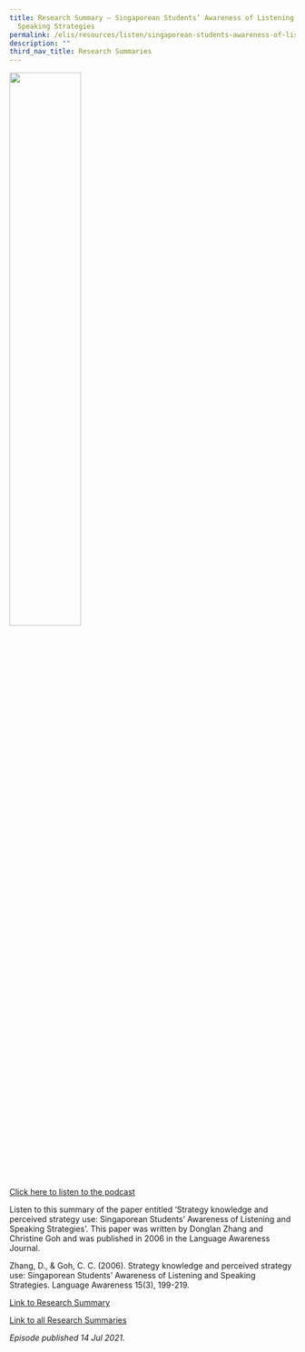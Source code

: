 ```yaml
---
title: Research Summary ― Singaporean Students’ Awareness of Listening and
  Speaking Strategies
permalink: /elis/resources/listen/singaporean-students-awareness-of-listening-and-speaking-strategies/
description: ""
third_nav_title: Research Summaries
---
```

<img src="/images/Singaporean%20Students’%20Awareness%20of%20Listening%20and%20Speaking%20Strategies.png" 
     style="width:50%">
		 
<a href="https://open.spotify.com/episode/6g3r9Qv6l9owT82v3WcZZJ">Click here to listen to the podcast</a>

Listen to this summary of the paper entitled ‘Strategy knowledge and perceived strategy use: Singaporean Students’ Awareness of Listening and Speaking Strategies’. This paper was written by Donglan Zhang and Christine Goh and was published in 2006 in the Language Awareness Journal.  
  
Zhang, D., & Goh, C. C. (2006). Strategy knowledge and perceived strategy use: Singaporean Students’ Awareness of Listening and Speaking Strategies. Language Awareness 15(3), 199-219.  
  
[Link to Research Summary](https://staging.d1wti0p44mqune.amplifyapp.com/elis/resources/read/research-summaries/listening-viewing/awareness-of-listening-speaking-strategies)

[Link to all Research Summaries](https://staging.d1wti0p44mqune.amplifyapp.com/elis/resources/read/research-summaries) 

<em>Episode published 14 Jul 2021.</em>

